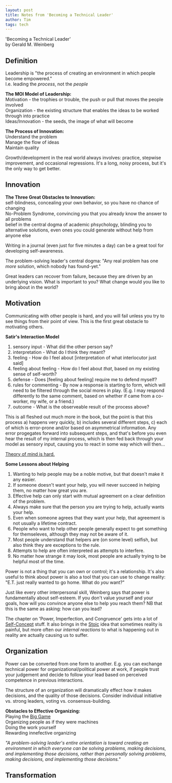 ```yaml
---
layout: post
title: Notes from 'Becoming a Technical Leader'
author: Tim
tags: tech
---
```


'Becoming a Technical Leader'  
by Gerald M. Weinberg  


## Definition  
Leadership is "the process of creating an environment in which people become empowered."  
I.e. leading the *process*, not the *people*  

**The MOI Model of Leadership:**  
Motivation - the trophies or trouble, the push or pull that moves the people involved  
Organization - the existing structure that enables the ideas to be worked through into practice  
Ideas/Innovation - the seeds, the image of what will become  

**The Process of Innovation:**  
Understand the problem  
Manage the flow of ideas  
Maintain quality  

Growth/development in the real world always involves: practice, stepwise improvement, and occasional regressions. It's a long, noisy process, but it's the only way to get better.  


## Innovation  
**The Three Great Obstacles to Innovation:**  
self-blindness, concealing your own behavior, so you have no chance of changing  
No-Problem Syndrome, convincing you that you already know the answer to all problems  
belief in the central dogma of academic phsychology, blinding you to alternative solutions, even ones you could generate without help from anyone else  

Writing in a journal (even just for five minutes a day) can be a great tool for developing self-awareness.  

The problem-solving leader's central dogma: "Any real problem has one *more* solution, which nobody has found-yet."  

Great leaders can recover from failure, because they are driven by an underlying vision. What is important to you? What change would you like to bring about in the world?  


## Motivation  
Communicating with other people is hard, and you will fail unless you try to see things from their point of view. This is the first great obstacle to motivating others.  

**Satir's Interaction Model**  
1. sensory input - What did the other person say?  
2. interpretation - What do I think they meant?  
3. feeling - How do I feel about [interpretation of what interlocutor just said]  
4. feeling about feeling - How do I feel about *that*, based on my existing sense of self-worth?  
5. defense - Does [feeling about feeling] require me to defend myself?  
6. rules for commenting - By now a response is starting to form, which will need to be filtered through the social mores in play. (E.g. I may respond differently to the same comment, based on whether if came from a co-worker, my wife, or a friend.)  
7. outcome - What is the observeable result of the process above?  

This is all fleshed out much more in the book, but the point is that this process a) happens very quickly, b) includes several different steps, c) each of which is error-prone and/or based on asymmetrical information. Any error progegates forward into subsequent steps, and that's before you even hear the result of my internal process, which is then fed back through your model as sensory input, causing you to react in some way which will then...  

[Theory of mind is hard.](../../../papers/GoodOldNeon.pdf) 

**Some Lessons about Helping**  
1. Wanting to help people may be a noble motive, but that doesn't make it any easier.
2. If someone doesn't want your help, you will never succeed in helping them, no matter how great you are.
3. Effective help can only start with mutual agreement on a clear definition of the problem.
4. Always make sure that the person you are trying to help, actually wants your help.
5. Even when someone agrees that they want your help, that agreement is not usually a lifetime contract.
6. People who want to help other people generally expect to get something for themseleves, although they may not be aware of it.
7. Most people understand that helpers are (on some level) selfish, but also think they are exceptions to the rule.
8. Attempts to help are often interpreted as attempts to interfere.
9. No matter how strange it may look, most people are actually trying to be helpful most of the time.

Power is not a thing that you can own or control; it's a relationship. It's also useful to think about power is also a tool that you can use to change reality: "E.T. just really wanted to go home. What do *you* want?"  

Just like every other interpersonal skill, Weinberg says that power is fundamentally about self-esteem. If you don't value yourself and your goals, how will you convince anyone else to help you reach them? NB that this is the same as asking: how can you lead?  

The chapter on 'Power, Imperfection, and Congruence' gets into a lot of [Self-Concept](http://steveandreas.com/Articles/building.html) stuff. It also brings in the 
[Stoic](../../../papers/enchiridion.pdf) idea that sometimes reality is painful, but more often our *internal reactions* to what is happening out in reality are actually causing us to suffer.  


## Organization  
Power can be converted from one form to another. E.g. you can exchange technical power for organizational/political power at work, if people trust your judgement and decide to follow your lead based on perceived competence in previous interactions.

The structure of an organization will dramatically effect how it makes decisions, and the quality of those decisions. Consider individual initiative vs. strong leaders, voting vs. consensus-building.

**Obstacles to Effective Organizing:**  
Playing the [Big Game](https://en.wikipedia.org/wiki/Who,_whom%3F)  
Organizing people as if they were machines  
Doing the work yourself  
Rewarding innefective organizing  

*"A problem-solving leader's entire orientation is toward creating an environment in which everyone can be solving problems, making decisions, and implementing those decisions, rather than personally solving problems, making decisions, and implementing those decisions."*




## Transformation  
